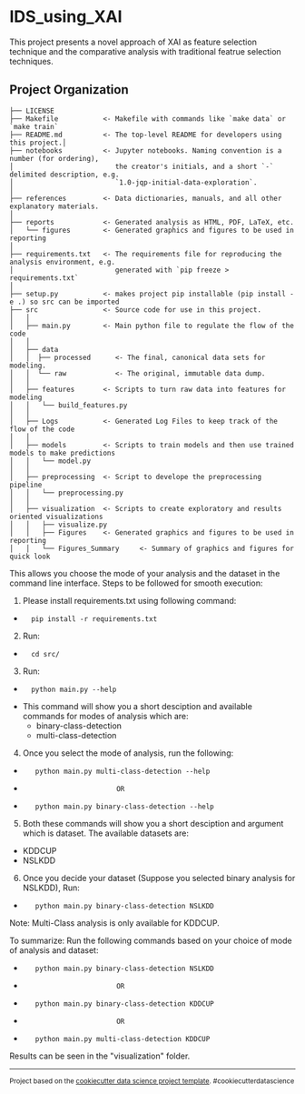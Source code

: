 IDS_using_XAI
==============================

This project presents a novel approach of XAI as feature selection technique and the comparative analysis with traditional featrue selection techniques.  

Project Organization
------------

    ├── LICENSE
    ├── Makefile           <- Makefile with commands like `make data` or `make train`
    ├── README.md          <- The top-level README for developers using this project.│
    ├── notebooks          <- Jupyter notebooks. Naming convention is a number (for ordering),
    │                         the creator's initials, and a short `-` delimited description, e.g.
    │                         `1.0-jqp-initial-data-exploration`.
    │
    ├── references         <- Data dictionaries, manuals, and all other explanatory materials.
    │
    ├── reports            <- Generated analysis as HTML, PDF, LaTeX, etc.
    │   └── figures        <- Generated graphics and figures to be used in reporting
    │
    ├── requirements.txt   <- The requirements file for reproducing the analysis environment, e.g.
    │                         generated with `pip freeze > requirements.txt`
    │
    ├── setup.py           <- makes project pip installable (pip install -e .) so src can be imported
    ├── src                <- Source code for use in this project.
    │   │
    │   ├── main.py        <- Main python file to regulate the flow of the code
    │   │
    │   ├── data
    │   │  ├── processed      <- The final, canonical data sets for modeling.
    │   │  └── raw            <- The original, immutable data dump.
    │   │
    │   ├── features       <- Scripts to turn raw data into features for modeling
    │   │   └── build_features.py
    │   │
    │   ├── Logs           <- Generated Log Files to keep track of the flow of the code
    │   │
    │   ├── models         <- Scripts to train models and then use trained models to make predictions
    │   │   └── model.py                
    │   │
    │   ├── preprocessing  <- Script to develope the preprocessing pipeline
    │   │   └── preprocessing.py
    │   │
    │   ├── visualization  <- Scripts to create exploratory and results oriented visualizations
    │   │   ├── visualize.py   
    │   │   ├── Figures    <- Generated graphics and figures to be used in reporting
    │   │   └── Figures_Summary     <- Summary of graphics and figures for quick look

This allows you choose the mode of your analysis and the dataset in the command line interface. Steps to be followed for smooth execution:

1. Please install requirements.txt using following command:
-       pip install -r requirements.txt
2. Run: 
-       cd src/
3. Run: 
-       python main.py --help
- This command will show you a short desciption and available commands for modes of analysis which are:
    - binary-class-detection
    - multi-class-detection
4. Once you select the mode of analysis, run the following:
-        python main.py multi-class-detection --help 
-                            OR
-        python main.py binary-class-detection --help
5. Both these commands will show you a short desciption and argument which is dataset. The available datasets are:
- KDDCUP
- NSLKDD
6. Once you decide your dataset (Suppose you selected binary analysis for NSLKDD), Run:
-        python main.py binary-class-detection NSLKDD

Note: Multi-Class analysis is only available for KDDCUP.

To summarize:
Run the following commands based on your choice of mode of analysis and dataset:
-        python main.py binary-class-detection NSLKDD
-                            OR
-        python main.py binary-class-detection KDDCUP
-                            OR
-        python main.py multi-class-detection KDDCUP

Results can be seen in the "visualization" folder.

--------

<p><small>Project based on the <a target="_blank" href="https://drivendata.github.io/cookiecutter-data-science/">cookiecutter data science project template</a>. #cookiecutterdatascience</small></p>
